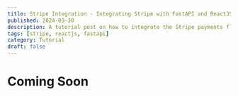 ```yaml
---
title: Stripe Integration - Integrating Stripe with FastAPI and ReactJS
published: 2024-03-30
description: A tutorial post on how to integrate the Stripe payments flow for FastAPI and ReactJS application.
tags: [stripe, reactjs, fastapi]
category: Tutorial
draft: false
---
```


# Coming Soon

